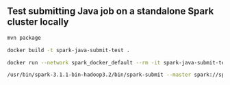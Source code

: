 ## Test submitting Java job on a standalone Spark cluster locally

```sh
mvn package

docker build -t spark-java-submit-test .

docker run --network spark_docker_default --rm -it spark-java-submit-test /bin/bash

/usr/bin/spark-3.1.1-bin-hadoop3.2/bin/spark-submit --master spark://spark-master:7077 --class LowerCase java-app-1.0.jar
```